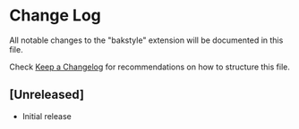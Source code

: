 # Change Log

All notable changes to the "bakstyle" extension will be documented in this file.

Check [Keep a Changelog](http://keepachangelog.com/) for recommendations on how to structure this file.

## [Unreleased]

- Initial release

